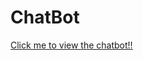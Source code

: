 # ChatBot
[Click me to view the chatbot!!](https://cdn.botpress.cloud/webchat/v2.2/shareable.html?configUrl=https://files.bpcontent.cloud/2025/01/21/14/20250121143003-IMVIQ11X.json)
